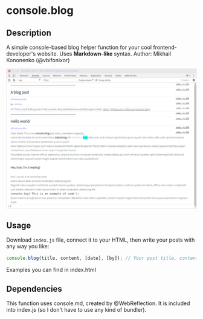 # console.blog

## Description
A simple console-based blog helper function for your cool frontend-developer's website. Uses **Markdown-like** syntax.
Author: Mikhail Kononenko (@vbifonixor)

![Screenshot of devtools](screen.png)

## Usage
Download `index.js` file, connect it to your HTML, then write your posts with any way you like:
```javascript
console.blog(title, content, [date], [by]); // Your post title, content, date (optional) and name (optional too)
```

Examples you can find in index.html

## Dependencies
This function uses console.md, created by @WebReflection.
It is included into index.js (so I don't have to use any kind of bundler).
